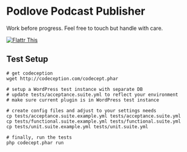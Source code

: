 # Podlove Podcast Publisher

Work before progress. Feel free to touch but handle with care.

[![Flattr This][2]][1]

  [1]: http://flattr.com/thing/728463/Podlove-Podcasting-Plugin-for-WordPress
  [2]: http://api.flattr.com/button/flattr-badge-large.png (Flattr This)

## Test Setup

```
# get codeception
wget http://codeception.com/codecept.phar 

# setup a WordPress test instance with separate DB
# update tests/acceptance.suite.yml to reflect your environment
# make sure current plugin is in WordPress test instance

# create config files and adjust to your settings needs
cp tests/acceptance.suite.example.yml tests/acceptance.suite.yml
cp tests/functional.suite.example.yml tests/functional.suite.yml
cp tests/unit.suite.example.yml tests/unit.suite.yml

# finally, run the tests
php codecept.phar run
```

